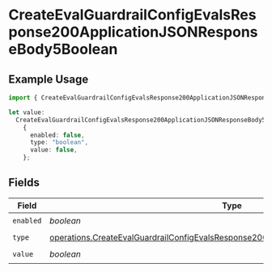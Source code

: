 # CreateEvalGuardrailConfigEvalsResponse200ApplicationJSONResponseBody5Boolean

## Example Usage

```typescript
import { CreateEvalGuardrailConfigEvalsResponse200ApplicationJSONResponseBody5Boolean } from "@orq-ai/node/models/operations";

let value:
  CreateEvalGuardrailConfigEvalsResponse200ApplicationJSONResponseBody5Boolean =
    {
      enabled: false,
      type: "boolean",
      value: false,
    };
```

## Fields

| Field                                                                                                                                                                                        | Type                                                                                                                                                                                         | Required                                                                                                                                                                                     | Description                                                                                                                                                                                  |
| -------------------------------------------------------------------------------------------------------------------------------------------------------------------------------------------- | -------------------------------------------------------------------------------------------------------------------------------------------------------------------------------------------- | -------------------------------------------------------------------------------------------------------------------------------------------------------------------------------------------- | -------------------------------------------------------------------------------------------------------------------------------------------------------------------------------------------- |
| `enabled`                                                                                                                                                                                    | *boolean*                                                                                                                                                                                    | :heavy_check_mark:                                                                                                                                                                           | N/A                                                                                                                                                                                          |
| `type`                                                                                                                                                                                       | [operations.CreateEvalGuardrailConfigEvalsResponse200ApplicationJSONResponseBody5Type](../../models/operations/createevalguardrailconfigevalsresponse200applicationjsonresponsebody5type.md) | :heavy_check_mark:                                                                                                                                                                           | N/A                                                                                                                                                                                          |
| `value`                                                                                                                                                                                      | *boolean*                                                                                                                                                                                    | :heavy_check_mark:                                                                                                                                                                           | N/A                                                                                                                                                                                          |